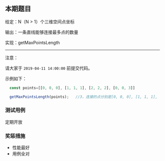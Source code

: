 ## 本期题目

给定：N（N > 1）个三维空间点坐标

输出：一条直线能够连接最多点的数量

实现：getMaxPointsLength

---

注意：

请大家于 `2019-04-11 14:00:00` 前提交代码。


示例如下：
```javascript
  const points=[[0, 0, 0], [1, 1, 1], [2, 2, 2], [0, 0, 3]]

  getMaxPointsLength(points);   //3，连接的点分别是[0, 0, 0], [1, 1, 1], [2, 2, 2]
```


### 测试用例
定期开放


### 奖惩措施
* 性能最好
* 用例全对